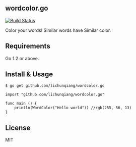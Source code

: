 wordcolor.go
------------

[![Build Status](https://travis-ci.org/lichunqiang/wordcolor.go.svg?branch=master)](https://travis-ci.org/lichunqiang/wordcolor.go)

Color your words! Similar words have Similar color.

## Requirements

Go 1.2 or above.

## Install & Usage

```
$ go get github.com/lichunqiang/wordcolor.go
```

```
import "github.com/lichunqiang/wordcolor.go"

func main () {
    println(WordColor("Hello world")) //rgb(255, 56, 13)
}
```

## License

MIT